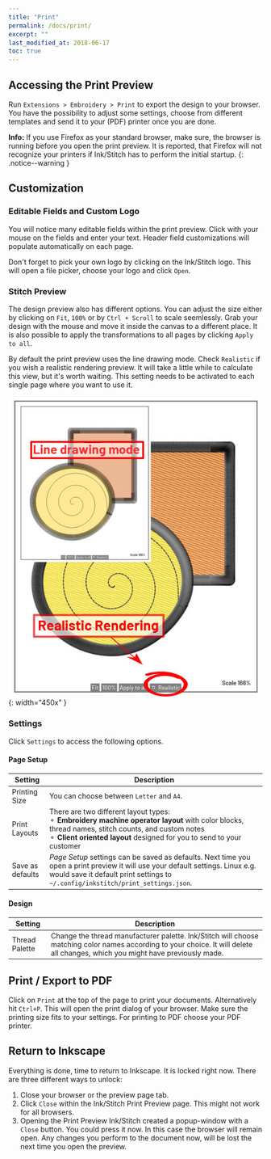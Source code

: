 ```yaml
---
title: "Print"
permalink: /docs/print/
excerpt: ""
last_modified_at: 2018-06-17
toc: true
---
```

## Accessing the Print Preview

Run `Extensions > Embroidery > Print` to export the design to your browser. You have the possibility to adjust some settings, choose from different templates and send it to your (PDF) printer once you are done.

**Info:** If you use Firefox as your standard browser, make sure, the browser is running before you open the print preview. It is reported, that Firefox will not recognize your printers if Ink/Stitch has to perform the initial startup.
{: .notice--warning }

## Customization

### Editable Fields and Custom Logo
You will notice many editable fields within the print preview. Click with your mouse on the fields and enter your text. Header field customizations will populate automatically on each page.

Don't forget to pick your own logo by clicking on the Ink/Stitch logo. This will open a file picker, choose your logo and click `Open`.

### Stitch Preview

The design preview also has different options. You can adjust the size either by clicking on `Fit`, `100%` or by `Ctrl + Scroll` to scale seemlessly. Grab your design with the mouse and move it inside the canvas to a different place. It is also possible to apply the transformations to all pages by clicking `Apply to all`.

By default the print preview uses the line drawing mode. Check `Realistic` if you wish a realistic rendering preview. It will take a little while to calculate this view, but it's worth waiting. This setting needs to be activated to each single page where you want to use it.

![Line Drawing and Realistic render](/assets/images/docs/print-realistic-rendering.jpg){: width="450x" }

### Settings

Click `Settings` to access the following options.

#### Page Setup

Setting|Description
---|---
Printing Size|You can choose between `Letter` and `A4`.
Print Layouts|There are two different layout types:<br />⚬ **Embroidery machine operator layout** with color blocks, thread names, stitch counts, and custom notes<br />⚬ **Client oriented layout** designed for you to send to your customer
Save as defaults|*Page Setup* settings can be saved as defaults. Next time you open a print preview it will use your default settings. Linux e.g. would save it default print settings to `~/.config/inkstitch/print_settings.json`.

#### Design

Setting|Description
---|---
Thread Palette|Change the thread manufacturer palette. Ink/Stitch will choose matching color names according to your choice. It will delete all changes, which you might have previously made.

## Print / Export to PDF

Click on `Print` at the top of the page to print your documents. Alternatively hit `Ctrl+P`. This will open the print dialog of your browser. Make sure the printing size fits to your settings. For printing to PDF choose your PDF printer.

## Return to Inkscape

Everything is done, time to return to Inkscape. It is locked right now. There are three different ways to unlock:

1. Close your browser or the preview page tab.
2. Click `Close` within the Ink/Stitch Print Preview page. This might not work for all browsers.
3. Opening the Print Preview Ink/Stitch created a popup-window with a `Close` button. You could press it now. In this case the browser will remain open. Any changes you perform to the document now, will be lost the next time you open the preview.
